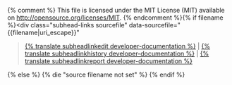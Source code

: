 {% comment %}
This file is licensed under the MIT License (MIT) available on
http://opensource.org/licenses/MIT.
{% endcomment %}{% if filename %}<div class="subhead-links sourcefile" data-sourcefile="{{filename|uri_escape}}"
><a href="{{site.repo}}/edit/master/{{filename|uri_escape}}">{% translate subheadlinkedit developer-documentation %}</a>
| <a href="{{site.repo}}/commits/master/{{filename|uri_escape}}">{% translate subheadlinkhistory developer-documentation %}</a>
| <a href="{{site.repo}}/issues/new?body=Source%20File%3A%20{{filename|uri_escape}}%0A%0A">{% translate subheadlinkreport developer-documentation %}</a>
</div>
{% else %}
{% die "source filename not set" %}
{% endif %}
